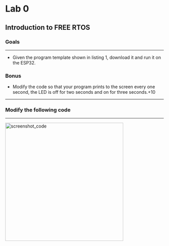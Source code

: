 # Lab 0
## Introduction to FREE RTOS
### **Goals**
***
* Given the program template shown in listing 1, download it and run it on the ESP32.

### **Bonus**
* Modify the code so that your program prints to the screen every one second, the LED is off for two seconds and on for three seconds.+10
***
### **Modify the following code**
***
<img width="375" alt="screenshot_code" src="https://user-images.githubusercontent.com/60948298/132134042-ce705dee-e1e2-4611-b979-aed0f3d23a6b.png">

